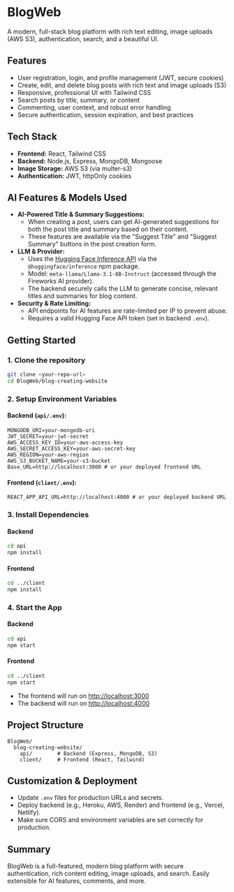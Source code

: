 # BlogWeb

A modern, full-stack blog platform with rich text editing, image uploads (AWS S3), authentication, search, and a beautiful UI.

## Features
- User registration, login, and profile management (JWT, secure cookies)
- Create, edit, and delete blog posts with rich text and image uploads (S3)
- Responsive, professional UI with Tailwind CSS
- Search posts by title, summary, or content
- Commenting, user context, and robust error handling
- Secure authentication, session expiration, and best practices

## Tech Stack
- **Frontend:** React, Tailwind CSS
- **Backend:** Node.js, Express, MongoDB, Mongoose
- **Image Storage:** AWS S3 (via multer-s3)
- **Authentication:** JWT, httpOnly cookies

## AI Features & Models Used
- **AI-Powered Title & Summary Suggestions:**
  - When creating a post, users can get AI-generated suggestions for both the post title and summary based on their content.
  - These features are available via the "Suggest Title" and "Suggest Summary" buttons in the post creation form.
- **LLM & Provider:**
  - Uses the [Hugging Face Inference API](https://huggingface.co/inference-api) via the `@huggingface/inference` npm package.
  - Model: `meta-llama/Llama-3.1-8B-Instruct` (accessed through the Fireworks AI provider).
  - The backend securely calls the LLM to generate concise, relevant titles and summaries for blog content.
- **Security & Rate Limiting:**
  - API endpoints for AI features are rate-limited per IP to prevent abuse.
  - Requires a valid Hugging Face API token (set in backend `.env`).

## Getting Started

### 1. Clone the repository
```bash
git clone <your-repo-url>
cd BlogWeb/blog-creating-website
```

### 2. Setup Environment Variables

#### Backend (`api/.env`):
```
MONGODB_URI=your-mongodb-uri
JWT_SECRET=your-jwt-secret
AWS_ACCESS_KEY_ID=your-aws-access-key
AWS_SECRET_ACCESS_KEY=your-aws-secret-key
AWS_REGION=your-aws-region
AWS_S3_BUCKET_NAME=your-s3-bucket
Base_URL=http://localhost:3000 # or your deployed frontend URL
```

#### Frontend (`client/.env`):
```
REACT_APP_API_URL=http://localhost:4000 # or your deployed backend URL
```

### 3. Install Dependencies

#### Backend
```bash
cd api
npm install
```

#### Frontend
```bash
cd ../client
npm install
```

### 4. Start the App

#### Backend
```bash
cd api
npm start
```

#### Frontend
```bash
cd ../client
npm start
```

- The frontend will run on [http://localhost:3000](http://localhost:3000)
- The backend will run on [http://localhost:4000](http://localhost:4000)

## Project Structure
```
BlogWeb/
  blog-creating-website/
    api/        # Backend (Express, MongoDB, S3)
    client/     # Frontend (React, Tailwind)
```

## Customization & Deployment
- Update `.env` files for production URLs and secrets.
- Deploy backend (e.g., Heroku, AWS, Render) and frontend (e.g., Vercel, Netlify).
- Make sure CORS and environment variables are set correctly for production.

## Summary
BlogWeb is a full-featured, modern blog platform with secure authentication, rich content editing, image uploads, and search. Easily extensible for AI features, comments, and more. 